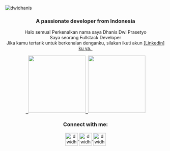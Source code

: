 <p align="left"> <img src="https://komarev.com/ghpvc/?username=dwidhanis&label=Profile%20views&color=0e75b6&style=flat" alt="dwidhanis" /> </p>

<h3 align="center">A passionate developer from Indonesia</h3>

<p align="center"> Halo semua! Perkenalkan nama saya Dhanis Dwi Prasetyo
<br>Saya seorang Fullstack Developer
<br>Jika kamu tertarik untuk berkenalan denganku, silakan ikuti akun <a href="https://www.linkedin.com/in/dwidhanis/">[Linkedin] ku ya. 
</p>
          
<p align="center"><a href="https://github.com/dwidhanis">  
<img height="180em" src="https://github-readme-stats-eight-theta.vercel.app/api?username=dwidhanis&show_icons=true&theme=algolia&include_all_commits=true&count_private=true"/>  
<img height="180em" src="https://github-readme-stats-eight-theta.vercel.app/api/top-langs/?username=dwidhanis&layout=compact&langs_count=8&theme=algolia"/></a>
</p>

<h3 align="center">Connect with me:</h3>
<p align="center">
          
<a href="https://instagram.com/dwidhanis" target="blank">
<img align="center" src="https://raw.githubusercontent.com/rahuldkjain/github-profile-readme-generator/master/src/images/icons/Social/instagram.svg" alt="dwidhanis" height="40" width="40" />
</a>

<a href="https://linkedin.com/dhanis-dwi-prasetyo" target="blank">
    <img align="center" src="https://img.icons8.com/?size=100&id=MR3dZdlA53te&format=png&color=000000" alt="dwidhanis" height="40" width="40" />
</a> 

<a href="https://dhanessa.com" target="blank">
    <img align="center" src="https://img.icons8.com/?size=100&id=zrTptiWiMTtu&format=png&color=000000" alt="dwidhanis" height="40" width="40" />
</a>
  
</p>


